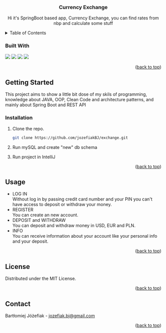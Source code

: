 <div id="top"></div>


<!-- PROJECT LOGO -->
<br />
<div align="center">

<h3 align="center">Currency Exchange </h3>

  <p align="center">
    Hi it's SpringBoot based app, Currency Exchange, you can find rates from nbp and calculate some stuff
  </p>
  
</div>

<!-- TABLE OF CONTENTS -->
<details>
  <summary>Table of Contents</summary>
  <ol>
    <li><a href="#built-with">Built With</a></li>
    <li><a href="#getting-started">Getting Started</a></li>
    <li><a href="#installation">Installation</a></li>
    <li><a href="#usage">Usage</a></li>
    <li><a href="#license">License</a></li>
    <li><a href="#contact">Contact</a></li>
  </ol>
</details>


### Built With
<div>
<img src="https://img.shields.io/badge/Java-ED8B00?style=for-the-badge&logo=java&logoColor=white">
<img src="https://img.shields.io/badge/MySQL-005C84?style=for-the-badge&logo=mysql&logoColor=white">
<img src="https://img.shields.io/badge/IntelliJIDEA-000000.svg?style=for-the-badge&logo=intellij-idea&logoColor=white">
<img src="https://img.shields.io/badge/Spring-6DB33F?style=for-the-badge&logo=spring&logoColor=white">
  
</div>

<p align="right">(<a href="#top">back to top</a>)</p>



<!-- GETTING STARTED -->
## Getting Started

This project aims to show a little bit dose of my skils of programming, knowledge about JAVA, OOP, Clean Code and architecture patterns, and mainly about Spring Boot and REST API


### Installation

1. Clone the repo.
   ```sh
   git clone https://github.com/jozefiakBJ/exchange.git
   ```
   
2. Run mySQL and create "new" db schema

4. Run project in IntelliJ 

<p align="right">(<a href="#top">back to top</a>)</p>



<!-- USAGE EXAMPLES -->
## Usage

- LOG IN <br> Without log in by passing credit card number and your PIN you can't have access to deposit or withdraw your money.<br>
- REGISTER <br> You can create an new account.<br>
- DEPOSIT and WITHDRAW <br> You can deposit and withdraw money in USD, EUR and PLN.<br>
- INFO <br>You can receive information about your account like your personal info and your deposit.<br>
    

<p align="right">(<a href="#top">back to top</a>)</p>

<!-- LICENSE -->
## License

Distributed under the MIT License.

<p align="right">(<a href="#top">back to top</a>)</p>


<!-- CONTACT -->
## Contact

Bartłomiej Jóżefiak - jozefiak.bj@gmail.com

<p align="right">(<a href="#top">back to top</a>)</p>
